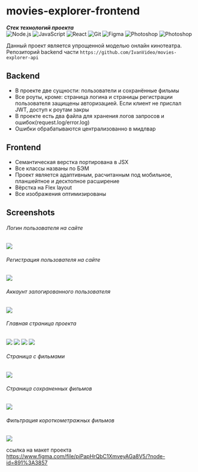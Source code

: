 # movies-explorer-frontend

***Cтек технологий проекта***  
![Node.js](https://img.shields.io/badge/-html5-cae3fa?style=for-the-badge&logo=node.js@logoColor=00eeff) ![JavaScript](https://img.shields.io/badge/-CSS-cae3fa?style=for-the-badge&logo=javascript@logoColor=00eeff) ![React](https://img.shields.io/badge/-JavaScript-cae3fa?style=for-the-badge&logo=react@logoColor=00eeff) ![Git](https://img.shields.io/badge/-react-cae3fa?style=for-the-badge&logo=git@logoColor=00eeff) ![Figma](https://img.shields.io/badge/-git-cae3fa?style=for-the-badge&logo=figma@logoColor=00eeff) ![Photoshop](https://img.shields.io/badge/-express.js-cae3fa?style=for-the-badge&logo=photoshop) ![Photoshop](https://img.shields.io/badge/-mongoDB-cae3fa?style=for-the-badge&logo=photoshop)

Данный проект является упрощенной моделью онлайн кинотеатра.  
Репозиторий backend части `https://github.com/IvanVideo/movies-explorer-api`


## Backend

- В проекте две сущности: пользователи и сохранённые фильмы
- Все роуты, кроме: страница логина и страницы регистрации пользователя защищены авторизацией. Если клиент не прислал JWT, доступ к роутам закры
- В проекте есть два файла для хранения логов запросов и ошибок(request.log/error.log)
- Ошибки обрабатываются централизованно в мидлвар

## Frontend

- Семантическая верстка портирована в JSX
- Все классы названы по БЭМ
- Проект является адаптивным, расчитанным под мобильное, планшейтное и десктопное расширение 
- Вёрстка на Flex layout
- Все изображения оптимизированы

## Screenshots
###### Логин пользователя на сайте 
![](https://sun9-22.userapi.com/impg/-bF-gL8a-6jfnKeIqyQQVX3vCTNUtr4WHUD3Kg/5o5V1VusayU.jpg?size=500x500&quality=96&sign=b283ff84b0d72691a52cc04ccb10dc93&type=album)

###### Регистрация пользователя на сайте
![](https://sun9-18.userapi.com/impg/tPSmFDNvFnX2K13laY0EdVEVJYdJ1KbMEzn4hw/U_5p7SeDotI.jpg?size=500x500&quality=96&sign=0b48d25359241f2cc3d6261e823428aa&type=album)

###### Аккаунт залогированного пользователя
![](https://sun9-50.userapi.com/impg/IKeZF8h4mTUA1Q3V1F_oklXlcbF5oioLDZl42g/7Bj4PG-5Iu0.jpg?size=800x530&quality=96&sign=4214f5ae089ea2911a76a7064fee5ad3&type=album)


###### Главная страница проекта
![](https://sun9-84.userapi.com/impg/sdFkFVSwFC63LFT00ZC4QcNYh0UD9Bj3a66aUg/FcxZ1z-IC9Q.jpg?size=800x450&quality=96&sign=b48c18cc33ad0d9e225010965408b812&type=album)
![](https://sun9-12.userapi.com/impg/4mzDww6qdsFMjj3msTU6x4___HQn5BTO687Pbg/M8HL46D666o.jpg?size=800x370&quality=96&sign=7f888b52643f2ecf5c6948783d82b430&type=album)
![](https://sun9-34.userapi.com/impg/OvEZ0AKKChZyKqZAJ45bUkBeUKLJfDE5gIvyxA/AtdbViLL-hQ.jpg?size=800x370&quality=96&sign=00a4428680b97d42e3545fe64ad2987f&type=album)
![](https://sun9-79.userapi.com/impg/q62NR9l6OkLtgQCmmZEA8MZQZIiu53GeYmF18g/Sr7y737due4.jpg?size=800x500&quality=96&sign=c753abb1b7bf47f8b4fe62cada57925e&type=album)

###### Страница с фильмами
![](https://sun9-35.userapi.com/impg/ALQRbPey5IU_5MEK314A5YxEsA2V66c13a4niw/R1eE_26xTyY.jpg?size=800x500&quality=96&sign=4c9723a26ef3132ab272b528e24b633d&type=album)
###### Страница сохраненных фильмов
![](https://sun9-4.userapi.com/impg/v5zW4Zq0e9Xr0C7IlAAW-J3_192C6BKjfyQ2wA/b42oVCRAEMQ.jpg?size=800x500&quality=96&sign=c61bcbf572a8e9ee8925c4d62d4521b9&type=album)
###### Фильтрация короткометражных фильмов
![](https://sun9-39.userapi.com/impg/on2PE8XJGdCUbHZ0VvnTOd_Te2lHSZI_Rbxlog/mQGLpN0LWjo.jpg?size=800x500&quality=96&sign=7c6c27cd17c399b5a2c0d4c348799b58&type=album)

ссылка на макет проекта https://www.figma.com/file/piPapHrQbC1XmveyAGa8V5/?node-id=891%3A3857
